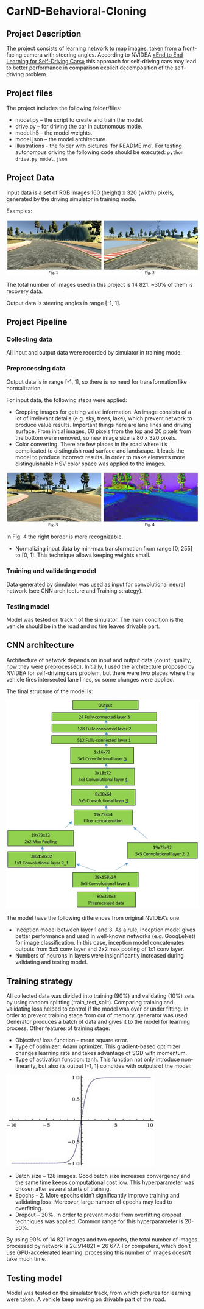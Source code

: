 # CarND-Behavioral-Cloning
## Project Description
The project consists of learning network to map images, taken from a front-facing camera with steering angles. According to NVIDEA [«End to End Learning for Self-Driving Cars»](https://images.nvidia.com/content/tegra/automotive/images/2016/solutions/pdf/end-to-end-dl-using-px.pdf) this approach for self-driving cars may lead to better performance in comparison explicit decomposition of the self-driving problem.

## Project files
The project includes the following folder/files:
- model.py – the script to create and train the model.
- drive.py – for driving the car in autonomous mode.
- model.h5 – the model weights.
- model.json – the model architecture.
- illustrations - the folder with pictures 'for README.md'.
For testing autonomous driving the following code should be executed:
`python drive.py model.json`

## Project Data
Input data is a set of RGB images 160 (height) x 320 (width) pixels, generated by the driving simulator in training mode. 

Examples:

![Image examples](https://github.com/SergeiDm/CarND-Behavioral-Cloning/blob/master/illustrations/image_examples.jpg)

The total number of images used in this project is 14 821. ~30% of them is recovery data.

Output data is steering angles in range [-1, 1].

## Project Pipeline
### Collecting data
All input and output data were recorded by simulator in training mode.
### Preprocessing data
Output data is in range [-1, 1], so there is no need for transformation like normalization.

For input data, the following steps were applied:
- Cropping images for getting value information. An image consists of a lot of irrelevant details (e.g. sky, trees, lake), which prevent network to produce value results. Important things here are lane lines and driving surface. From initial images, 60 pixels from the top and 20 pixels from the bottom were removed, so new image size is 80 x 320 pixels.
- Color converting. There are few places in the road where it’s complicated to distinguish road surface and landscape. It leads the model to produce incorrect results. In order to make elements more distinguishable HSV color space was applied to the images.

![Preprocessing data](https://github.com/SergeiDm/CarND-Behavioral-Cloning/blob/master/illustrations/preprocessing_data.jpg)

In Fig. 4 the right border is more recognizable.
- Normalizing input data by min-max transformation from range [0, 255] to [0, 1]. This technique allows keeping weights small.

### Training and validating model
Data generated by simulator was used as input for convolutional neural network (see CNN architecture and Training strategy).

### Testing model
Model was tested on track 1 of the simulator. The main condition is the vehicle should be in the road and no tire leaves drivable part.

## CNN architecture
Architecture of network depends on input and output data (count, quality, how they were preprocessed). Initially, I used the architecture proposed by NVIDEA for self-driving cars problem, but there were two places where the vehicle tires intersected lane lines, so some changes were applied. 

The final structure of the model is:

![Net architecture](https://github.com/SergeiDm/CarND-Behavioral-Cloning/blob/master/illustrations/net_architecture.jpg)

The model have the following differences from original NVIDEA’s one:
- Inception model between layer 1 and 3. As a rule, inception model gives better performance and used in well-known networks (e.g. GoogLeNet) for image classification. In this case, inception model concatenates outputs from 5x5 conv layer and 2x2 max pooling of 1x1 conv layer.
- Numbers of neurons in layers were insignificantly increased during validating and testing model.

## Training strategy
All collected data was divided into training (90%) and validating (10%) sets by using random splitting (train_test_split). Comparing training and validating loss helped to control if the model was over or under fitting.
In order to prevent training stage from out of memory, generator was used. Generator produces a batch of data and gives it to the model for learning process.
Other features of training stage:
- Objective/ loss function – mean square error.
- Type of optimizer: Adam optimizer. This gradient-based optimizer changes learning rate and takes advantage of SGD with momentum.
- Type of activation function: tanh. This function not only introduce non-linearity, but also its output [-1, 1] coincides with outputs of the model:

![tanh_function](https://github.com/SergeiDm/CarND-Behavioral-Cloning/blob/master/illustrations/tanh_function.jpg)

- Batch size – 128 images. Good batch size increases convergency and the same time keeps computational cost low. This hyperparameter was chosen after several starts of training.
- Epochs - 2. More epochs didn’t significantly improve training and validating loss. Moreover, large number of epochs may lead to overfitting.
- Dropout – 20%. In order to prevent model from overfitting dropout techniques was applied. Common range for this hyperparameter is 20-50%.

By using 90% of 14 821 images and two epochs, the total number of images processed by network is 2*0.9*14821 = 26 677. For computers, which don’t use GPU-accelerated learning, processing this number of images doesn’t take much time.

## Testing model
Model was tested on the simulator track, from which pictures for learning were taken. A vehicle keep moving on drivable part of the road.
